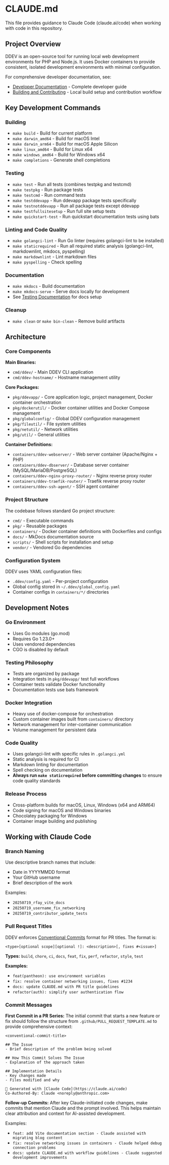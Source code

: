 # CLAUDE.md

This file provides guidance to Claude Code (claude.ai/code) when working with code in this repository.

## Project Overview

DDEV is an open-source tool for running local web development environments for PHP and Node.js. It uses Docker containers to provide consistent, isolated development environments with minimal configuration.

For comprehensive developer documentation, see:

- [Developer Documentation](https://ddev.readthedocs.io/en/stable/developers/) - Complete developer guide
- [Building and Contributing](docs/content/developers/building-contributing.md) - Local build setup and contribution workflow

## Key Development Commands

### Building

- `make build` - Build for current platform
- `make darwin_amd64` - Build for macOS Intel
- `make darwin_arm64` - Build for macOS Apple Silicon  
- `make linux_amd64` - Build for Linux x64
- `make windows_amd64` - Build for Windows x64
- `make completions` - Generate shell completions

### Testing

- `make test` - Run all tests (combines testpkg and testcmd)
- `make testpkg` - Run package tests
- `make testcmd` - Run command tests  
- `make testddevapp` - Run ddevapp package tests specifically
- `make testnotddevapp` - Run all package tests except ddevapp
- `make testfullsitesetup` - Run full site setup tests
- `make quickstart-test` - Run quickstart documentation tests using bats

### Linting and Code Quality

- `make golangci-lint` - Run Go linter (requires golangci-lint to be installed)
- `make staticrequired` - Run all required static analysis (golangci-lint, markdownlint, mkdocs, pyspelling)
- `make markdownlint` - Lint markdown files
- `make pyspelling` - Check spelling

### Documentation

- `make mkdocs` - Build documentation
- `make mkdocs-serve` - Serve docs locally for development
- See [Testing Documentation](https://ddev.readthedocs.io/en/stable/developers/testing-docs/) for docs setup

### Cleanup

- `make clean` or `make bin-clean` - Remove build artifacts

## Architecture

### Core Components

**Main Binaries:**

- `cmd/ddev/` - Main DDEV CLI application
- `cmd/ddev-hostname/` - Hostname management utility

**Core Packages:**

- `pkg/ddevapp/` - Core application logic, project management, Docker container orchestration
- `pkg/dockerutil/` - Docker container utilities and Docker Compose management
- `pkg/globalconfig/` - Global DDEV configuration management
- `pkg/fileutil/` - File system utilities
- `pkg/netutil/` - Network utilities
- `pkg/util/` - General utilities

**Container Definitions:**

- `containers/ddev-webserver/` - Web server container (Apache/Nginx + PHP)
- `containers/ddev-dbserver/` - Database server container (MySQL/MariaDB/PostgreSQL)
- `containers/ddev-nginx-proxy-router/` - Nginx reverse proxy router
- `containers/ddev-traefik-router/` - Traefik reverse proxy router
- `containers/ddev-ssh-agent/` - SSH agent container

### Project Structure

The codebase follows standard Go project structure:

- `cmd/` - Executable commands
- `pkg/` - Reusable packages
- `containers/` - Docker container definitions with Dockerfiles and configs
- `docs/` - MkDocs documentation source
- `scripts/` - Shell scripts for installation and setup
- `vendor/` - Vendored Go dependencies

### Configuration System

DDEV uses YAML configuration files:

- `.ddev/config.yaml` - Per-project configuration
- Global config stored in `~/.ddev/global_config.yaml`
- Container configs in `containers/*/` directories

## Development Notes

### Go Environment

- Uses Go modules (go.mod)
- Requires Go 1.23.0+
- Uses vendored dependencies
- CGO is disabled by default

### Testing Philosophy

- Tests are organized by package
- Integration tests in `pkg/ddevapp/` test full workflows
- Container tests validate Docker functionality
- Documentation tests use bats framework

### Docker Integration

- Heavy use of docker-compose for orchestration
- Custom container images built from `containers/` directory
- Network management for inter-container communication
- Volume management for persistent data

### Code Quality

- Uses golangci-lint with specific rules in `.golangci.yml`
- Static analysis is required for CI
- Markdown linting for documentation
- Spell checking on documentation
- **Always run `make staticrequired` before committing changes** to ensure code quality standards

### Release Process

- Cross-platform builds for macOS, Linux, Windows (x64 and ARM64)
- Code signing for macOS and Windows binaries
- Chocolatey packaging for Windows
- Container image building and publishing

## Working with Claude Code

### Branch Naming

Use descriptive branch names that include:

- Date in YYYYMMDD format
- Your GitHub username
- Brief description of the work

Examples:

- `20250719_rfay_vite_docs`
- `20250719_username_fix_networking`
- `20250719_contributor_update_tests`

### Pull Request Titles

DDEV enforces [Conventional Commits](https://www.conventionalcommits.org/en/v1.0.0/) format for PR titles. The format is:

`<type>[optional scope][optional !]: <description>[, fixes #<issue>]`

**Types:** `build`, `chore`, `ci`, `docs`, `feat`, `fix`, `perf`, `refactor`, `style`, `test`

**Examples:**

- `feat(pantheon): use environment variables`
- `fix: resolve container networking issues, fixes #1234`
- `docs: update CLAUDE.md with PR title guidelines`
- `refactor(auth): simplify user authentication flow`

### Commit Messages

**First Commit in a PR Series:** The initial commit that starts a new feature or fix should follow the structure from `.github/PULL_REQUEST_TEMPLATE.md` to provide comprehensive context:

```
<conventional-commit-title>

## The Issue
- Brief description of the problem being solved

## How This Commit Solves The Issue
- Explanation of the approach taken

## Implementation Details
- Key changes made
- Files modified and why

🤖 Generated with [Claude Code](https://claude.ai/code)
Co-Authored-By: Claude <noreply@anthropic.com>
```

**Follow-up Commits:** After key Claude-initiated code changes, make commits that mention Claude and the prompt involved. This helps maintain clear attribution and context for AI-assisted development.

Examples:

- `feat: add Vite documentation section - Claude assisted with migrating blog content`
- `fix: resolve networking issues in containers - Claude helped debug connection problems`
- `docs: update CLAUDE.md with workflow guidelines - Claude suggested development improvements`

